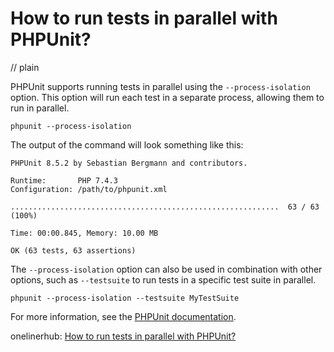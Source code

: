 # How to run tests in parallel with PHPUnit?
// plain

PHPUnit supports running tests in parallel using the `--process-isolation` option. This option will run each test in a separate process, allowing them to run in parallel.

```
phpunit --process-isolation
```

The output of the command will look something like this:

```
PHPUnit 8.5.2 by Sebastian Bergmann and contributors.

Runtime:       PHP 7.4.3
Configuration: /path/to/phpunit.xml

............................................................  63 / 63 (100%)

Time: 00:00.845, Memory: 10.00 MB

OK (63 tests, 63 assertions)
```

The `--process-isolation` option can also be used in combination with other options, such as `--testsuite` to run tests in a specific test suite in parallel.

```
phpunit --process-isolation --testsuite MyTestSuite
```

For more information, see the [PHPUnit documentation](https://phpunit.readthedocs.io/en/latest/textui.html#running-tests-in-parallel).

onelinerhub: [How to run tests in parallel with PHPUnit?](https://onelinerhub.com/phpunit/how-to-run-tests-in-parallel-with-phpunit)